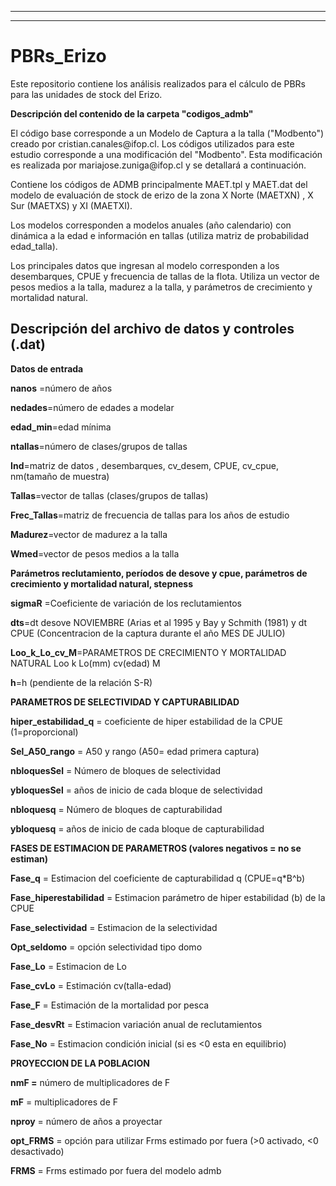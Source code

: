 ------------------------------------------------------------------------

------------------------------------------------------------------------

# PBRs\_Erizo

Este repositorio contiene los análisis realizados para el cálculo de PBRs para las unidades de stock del Erizo.

**Descripción del contenido de la carpeta "codigos\_admb"**

El código base corresponde a un Modelo de Captura a la talla ("Modbento") creado por cristian.canales\@ifop.cl. Los códigos utilizados para este estudio corresponde a una modificación del "Modbento". Esta modificación es realizada por mariajose.zuniga\@ifop.cl y se detallará a continuación.

Contiene los códigos de ADMB principalmente MAET.tpl y MAET.dat del modelo de evaluación de stock de erizo de la zona X Norte (MAETXN) , X Sur (MAETXS) y XI (MAETXI).

Los modelos corresponden a modelos anuales (año calendario) con dinámica a la edad e información en tallas (utiliza matriz de probabilidad edad\_talla).

Los principales datos que ingresan al modelo corresponden a los desembarques, CPUE y frecuencia de tallas de la flota. Utiliza un vector de pesos medios a la talla, madurez a la talla, y parámetros de crecimiento y mortalidad natural.

## **Descripción del archivo de datos y controles (.dat)**

**Datos de entrada**

**nanos** =número de años

**nedades**=número de edades a modelar

**edad\_min**=edad mínima

**ntallas**=número de clases/grupos de tallas

**Ind**=matriz de datos , desembarques, cv\_desem, CPUE, cv\_cpue, nm(tamaño de muestra)

**Tallas**=vector de tallas (clases/grupos de tallas)

**Frec\_Tallas**=matriz de frecuencia de tallas para los años de estudio

**Madurez**=vector de madurez a la talla

**Wmed**=vector de pesos medios a la talla

**Parámetros reclutamiento, períodos de desove y cpue, parámetros de crecimiento y mortalidad natural, stepness**

**sigmaR** =Coeficiente de variación de los reclutamientos

**dts**=dt desove NOVIEMBRE (Arias et al 1995 y Bay y Schmith (1981) y dt CPUE (Concentracion de la captura durante el año MES DE JULIO)

**Loo\_k\_Lo\_cv\_M**=PARAMETROS DE CRECIMIENTO Y MORTALIDAD NATURAL Loo k Lo(mm) cv(edad) M

**h**=h (pendiente de la relación S-R)

**PARAMETROS DE SELECTIVIDAD Y CAPTURABILIDAD**

**hiper\_estabilidad\_q** = coeficiente de hiper estabilidad de la CPUE (1=proporcional)

**Sel\_A50\_rango** = A50 y rango (A50= edad primera captura)

**nbloquesSel** = Número de bloques de selectividad

**ybloquesSel** = años de inicio de cada bloque de selectividad

**nbloquesq** = Número de bloques de capturabilidad

**ybloquesq** = años de inicio de cada bloque de capturabilidad

**FASES DE ESTIMACION DE PARAMETROS (valores negativos = no se estiman)**

**Fase\_q** = Estimacion del coeficiente de capturabilidad q (CPUE=q\*B\^b)

**Fase\_hiperestabilidad** = Estimacion parámetro de hiper estabilidad (b) de la CPUE

**Fase\_selectividad** = Estimacion de la selectividad

**Opt\_seldomo** = opción selectividad tipo domo

**Fase\_Lo** = Estimacion de Lo

**Fase\_cvLo** = Estimación cv(talla-edad)

**Fase\_F** = Estimación de la mortalidad por pesca

**Fase\_desvRt** = Estimacion variación anual de reclutamientos

**Fase\_No** = Estimacion condición inicial (si es \<0 esta en equilibrio)

**PROYECCION DE LA POBLACION**

**nmF =** número de multiplicadores de F

**mF** = multiplicadores de F

**nproy** = número de años a proyectar

**opt\_FRMS** = opción para utilizar Frms estimado por fuera (\>0 activado, \<0 desactivado)

**FRMS** = Frms estimado por fuera del modelo admb
